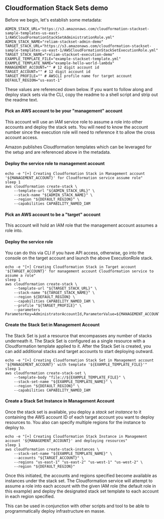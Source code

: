 ## Cloudformation Stack Sets demo

Before we begin, let's establish some metadata:

```
ADMIN_STACK_URL="https://s3.amazonaws.com/cloudformation-stackset-sample-templates-us-east-1/AWSCloudFormationStackSetAdministrationRole.yml"
ADMIN_STACK_NAME="reliam-stackset-admin-demo"
TARGET_STACK_URL="https://s3.amazonaws.com/cloudformation-stackset-sample-templates-us-east-1/AWSCloudFormationStackSetExecutionRole.yml"
TARGET_STACK_NAME="reliam-stackset-execution-demo"
EXAMPLE_TEMPLATE_FILE="example-stackset-template.yml"
EXAMPLE_TEMPLATE_NAME="example-hello-world-lambda"
MANAGEMENT_ACCOUNT="" # 12 digit account id
TARGET_ACCOUNT="" # 12 digit account id
TARGET_PROFILE="" # AWSCLI profile name for target account
DEFAULT_REGION="us-east-1"
```

These values are referenced down below. If you want to follow along and deploy stack sets via the CLI, copy the readme to a shell script and strip out the readme text.

#### Pick an AWS account to be your "management" account

This account will use an IAM service role to assume a role into other accounts and deploy the stack sets. You will need to know the account number since the execution role will need to reference it to allow the cross account access.

Amazon publishes Cloudformation templates which can be leveraged for the setup and are referenced above in the metadata.

#### Deploy the service role to management account

```
echo -e "[+] Creating Cloudformation Stack in Management account '${MANAGEMENT_ACCOUNT}' for Cloudformation service assume role"
sleep 1
aws cloudformation create-stack \
    --template-url "${ADMIN_STACK_URL}" \
    --stack-name "${ADMIN_STACK_NAME}" \
    --region "${DEFAULT_REGION}" \
    --capabilities CAPABILITY_NAMED_IAM
```

#### Pick an AWS account to be a "target" account

This account will hold an IAM role that the management account assumes a role into.

#### Deploy the service role

You can do this via CLI if you have API access, otherwise, go into the console on the target account and launch the above ExecutionRole stack.

```
echo -e "[+] Creating Cloudformation Stack in Target account '${TARGET_ACCOUNT}' for management account Cloudformation service to assume a role"
sleep 1
aws cloudformation create-stack \
    --template-url "${TARGET_STACK_URL}" \
    --stack-name "${TARGET_STACK_NAME}" \
    --region ${DEFAULT_REGION} \
    --capabilities CAPABILITY_NAMED_IAM \
    --profile "${TARGET_PROFILE}" \
    --parameters ParameterKey=AdministratorAccountId,ParameterValue=${MANAGEMENT_ACCOUNT}
```


#### Create the Stack Set in Management Account

The Stack Set is just a resource that encompasses any number of stacks underneath it. The Stack Set is configured as a single resource with a Cloudformation template applied to it. After the Stack Set is created, you can add additional stacks and target accounts to start deploying outward.

```
echo -e "[+] Creating Cloudformation Stack Set in Management account '${MANAGEMENT_ACCOUNT}' with template '${EXAMPLE_TEMPLATE_FILE}'"
sleep 1
aws cloudformation create-stack-set \
    --template-body "file://${EXAMPLE_TEMPLATE_FILE}" \
    --stack-set-name "${EXAMPLE_TEMPLATE_NAME}" \
    --region "${DEFAULT_REGION}" \
    --capabilities CAPABILITY_NAMED_IAM
```

#### Create a Stack Set Instance in Management Account

Once the stack set is available, you deploy a *stack set instance* to it containing the AWS account ID of each target account you want to deploy resources to. You also can specify multiple regions for the instance to deploy to.

```
echo -e "[+] Creating Cloudformation Stack Instance in Management account '${MANAGEMENT_ACCOUNT}' and deploying resources"
sleep 1
aws cloudformation create-stack-instances \
    --stack-set-name "${EXAMPLE_TEMPLATE_NAME}" \
    --accounts "${TARGET_ACCOUNT}" \
    --regions "us-east-1" "us-east-2" "us-west-1" "us-west-2" \
    --region "${DEFAULT_REGION}"
```

Once this initiated, the accounts and regions specified become available as instances under the stack set. The Cloudformation service will attempt to assume a role into each account with the given IAM role (the default role in this example) and deploy the designated stack set template to each account in each region specified.

This can be used in conjunction with other scripts and tool to be able to programmatically deploy infrastructure en masse.
